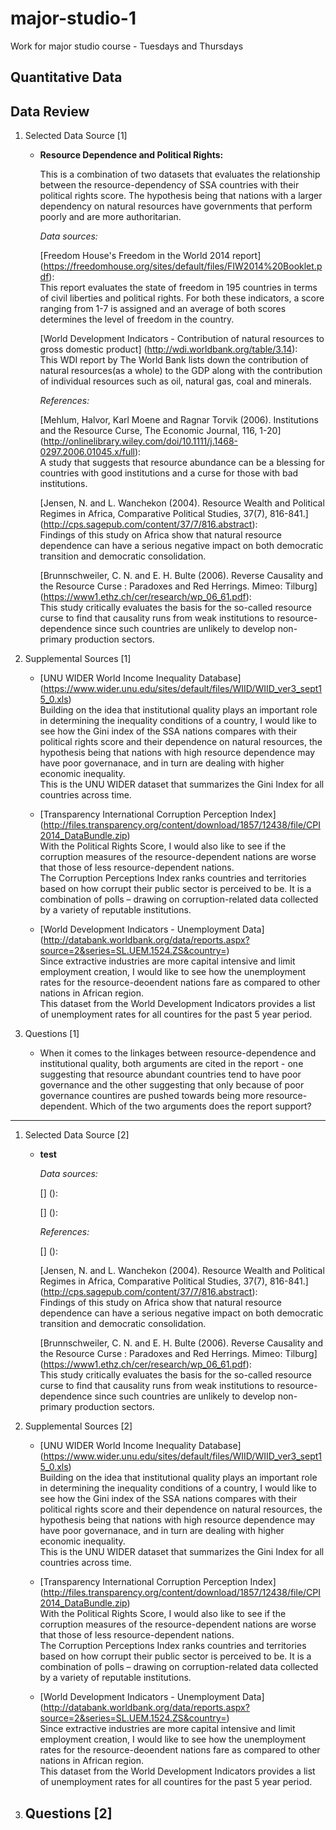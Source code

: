 # major-studio-1
Work for major studio course - Tuesdays and Thursdays

## Quantitative Data

## Data Review

1. Selected Data Source [1]
    -  **Resource Dependence and Political Rights:**  

       This is a combination of two datasets that evaluates the relationship between the resource-dependency of SSA countries with their political rights score. The hypothesis being that nations with a larger dependency on natural resources have governments that perform poorly and are more authoritarian.

       *Data sources:*
       
       [Freedom House's Freedom in the World 2014 report] (https://freedomhouse.org/sites/default/files/FIW2014%20Booklet.pdf):  
       This report evaluates the state of freedom in 195 countries in terms of civil liberties and political rights. For both these indicators, a score ranging from 1-7 is assigned and an average of both scores determines the level of freedom in the country. 
            
       [World Development Indicators - Contribution of natural resources to gross domestic product] (http://wdi.worldbank.org/table/3.14):  
       This WDI report by The World Bank lists down the contribution of natural resources(as a whole) to the GDP along with the contribution of individual resources such as oil, natural gas, coal and minerals.
       
       *References:*
       
       [Mehlum, Halvor, Karl Moene and Ragnar Torvik (2006). Institutions and the Resource Curse, The Economic Journal, 116, 1-20] (http://onlinelibrary.wiley.com/doi/10.1111/j.1468-0297.2006.01045.x/full):  
       A study that suggests that resource abundance can be a blessing for countries with good institutions and a curse for those with bad institutions.
       
       [Jensen, N. and L. Wanchekon (2004). Resource Wealth and Political Regimes in Africa, Comparative Political Studies, 37(7), 816-841.] (http://cps.sagepub.com/content/37/7/816.abstract):  
       Findings of this study on Africa show that natural resource dependence can have a serious negative impact on both democratic transition and democratic consolidation.
       
       [Brunnschweiler, C. N. and E. H. Bulte (2006). Reverse Causality and the Resource Curse : Paradoxes and Red Herrings. Mimeo: Tilburg] (https://www1.ethz.ch/cer/research/wp_06_61.pdf):  
       This study critically evaluates the basis for the so-called resource curse to find that causality runs from weak institutions to resource-dependence since such countries are unlikely to develop non-primary production sectors.
       


2. Supplemental Sources [1]


    - [UNU WIDER World Income Inequality Database] (https://www.wider.unu.edu/sites/default/files/WIID/WIID_ver3_sept15_0.xls)  
      Building on the idea that institutional quality plays an important role in determining the inequality conditions of a country, I would like to see how the Gini index of the SSA nations compares with their political rights score and their dependence on natural resources, the hypothesis being that nations with high resource dependence may have poor governanace, and in turn are dealing with higher economic inequality.  
      This is the UNU WIDER dataset that summarizes the Gini Index for all countries across time.

    - [Transparency International Corruption Perception Index] (http://files.transparency.org/content/download/1857/12438/file/CPI2014_DataBundle.zip)  
      With the Political Rights Score, I would also like to see if the corruption measures of the resource-dependent nations are worse that those of less resource-dependent nations.  
      The Corruption Perceptions Index ranks countries and territories based on how corrupt their public sector is perceived to be. It is a combination of polls – drawing on corruption-related data collected by a variety of reputable institutions. 

    - [World Development Indicators - Unemployment Data] (http://databank.worldbank.org/data/reports.aspx?source=2&series=SL.UEM.1524.ZS&country=)  
      Since extractive industries are more capital intensive and limit employment creation, I would like to see how the unemployment rates for the resource-deoendent nations fare as compared to other nations in African region.  
      This dataset from the World Development Indicators provides a list of unemployment rates for all countires for the past 5 year period.
      
3. Questions [1]
    - When it comes to the linkages between resource-dependence and institutional quality, both arguments are cited in the report - one suggesting that resource abundant countries tend to have poor governance and the other suggesting that only because of poor governance countires are pushed towards being more resource-dependent. Which of the two arguments does the report support? 


---

1. Selected Data Source [2]
    -  **test**  

       
       *Data sources:*
       
       [] ():  
       
            
       [] ():  
       
       
       *References:*
       
       [] ():  
       
       
       [Jensen, N. and L. Wanchekon (2004). Resource Wealth and Political Regimes in Africa, Comparative Political Studies, 37(7), 816-841.] (http://cps.sagepub.com/content/37/7/816.abstract):  
       Findings of this study on Africa show that natural resource dependence can have a serious negative impact on both democratic transition and democratic consolidation.
       
       [Brunnschweiler, C. N. and E. H. Bulte (2006). Reverse Causality and the Resource Curse : Paradoxes and Red Herrings. Mimeo: Tilburg] (https://www1.ethz.ch/cer/research/wp_06_61.pdf):  
       This study critically evaluates the basis for the so-called resource curse to find that causality runs from weak institutions to resource-dependence since such countries are unlikely to develop non-primary production sectors.
       


2. Supplemental Sources [2]


    - [UNU WIDER World Income Inequality Database] (https://www.wider.unu.edu/sites/default/files/WIID/WIID_ver3_sept15_0.xls)  
      Building on the idea that institutional quality plays an important role in determining the inequality conditions of a country, I would like to see how the Gini index of the SSA nations compares with their political rights score and their dependence on natural resources, the hypothesis being that nations with high resource dependence may have poor governanace, and in turn are dealing with higher economic inequality.  
      This is the UNU WIDER dataset that summarizes the Gini Index for all countries across time.

    - [Transparency International Corruption Perception Index] (http://files.transparency.org/content/download/1857/12438/file/CPI2014_DataBundle.zip)  
      With the Political Rights Score, I would also like to see if the corruption measures of the resource-dependent nations are worse that those of less resource-dependent nations.  
      The Corruption Perceptions Index ranks countries and territories based on how corrupt their public sector is perceived to be. It is a combination of polls – drawing on corruption-related data collected by a variety of reputable institutions. 

    - [World Development Indicators - Unemployment Data] (http://databank.worldbank.org/data/reports.aspx?source=2&series=SL.UEM.1524.ZS&country=)  
      Since extractive industries are more capital intensive and limit employment creation, I would like to see how the unemployment rates for the resource-deoendent nations fare as compared to other nations in African region.  
      This dataset from the World Development Indicators provides a list of unemployment rates for all countires for the past 5 year period.
      
3. Questions [2]
    - 

